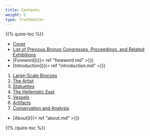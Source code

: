 ```yaml
---
title: Contents
weight: 2
type: frontmatter
---
```

{{% quire-toc %}}

- [Cover](/)
- [List of Previous Bronze Congresses, Proceedings, and Related Exhibitions](#)
- [Foreword]({{< ref "foreword.md" >}})
- [Introduction]({{< ref "introduction.md" >}})

1. [Large-Scale Bronzes](/largescalebronzes/)
2. [The Artist](/theartist/)
3. [Statuettes](/statuettes/)
4. [The Hellenistic East](/helenisticeast/)
5. [Vessels](/vessels/)
6. [Artifacts](/artifacts/)
7. [Conservation and Analysis](/conservationandanalysis/)

- [About]({{< ref "about.md" >}})

{{% /quire-toc %}}
